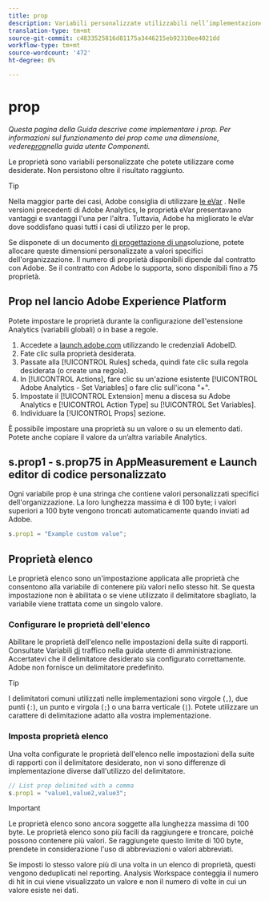 ```yaml
---
title: prop
description: Variabili personalizzate utilizzabili nell’implementazione.
translation-type: tm+mt
source-git-commit: c4833525816d81175a3446215eb92310ee4021dd
workflow-type: tm+mt
source-wordcount: '472'
ht-degree: 0%

---
```



# prop

*Questa pagina della Guida descrive come implementare i prop. Per informazioni sul funzionamento dei prop come una dimensione, vedere[prop](/help/components/dimensions/prop.md)nella guida utente Componenti.*

Le proprietà sono variabili personalizzate che potete utilizzare come desiderate. Non persistono oltre il risultato raggiunto.

>[!TIP]
>
>Nella maggior parte dei casi, Adobe consiglia di utilizzare [le eVar](evar.md) . Nelle versioni precedenti di Adobe  Analytics, le proprietà eVar presentavano vantaggi e svantaggi l&#39;una per l&#39;altra. Tuttavia, Adobe ha migliorato le eVar dove soddisfano quasi tutti i casi di utilizzo per le prop.

Se disponete di un documento [di progettazione di una](/help/implement/prepare/solution-design.md)soluzione, potete allocare queste dimensioni personalizzate a valori specifici dell&#39;organizzazione. Il numero di proprietà disponibili dipende dal contratto con Adobe. Se il contratto con Adobe lo supporta, sono disponibili fino a 75 proprietà.

## Prop nel lancio  Adobe Experience Platform

Potete impostare le proprietà durante la configurazione dell&#39;estensione Analytics  (variabili globali) o in base a regole.

1. Accedete a [launch.adobe.com](https://launch.adobe.com) utilizzando le credenziali AdobeID.
2. Fate clic sulla proprietà desiderata.
3. Passate alla [!UICONTROL Rules] scheda, quindi fate clic sulla regola desiderata (o create una regola).
4. In [!UICONTROL Actions], fare clic su un&#39;azione esistente [!UICONTROL Adobe Analytics - Set Variables] o fare clic sull&#39;icona &quot;+&quot;.
5. Impostate il [!UICONTROL Extension] menu a discesa su Adobe  Analytics e [!UICONTROL Action Type] su [!UICONTROL Set Variables].
6. Individuare la [!UICONTROL Props] sezione.

È possibile impostare una proprietà su un valore o su un elemento dati. Potete anche copiare il valore da un’altra variabile  Analytics.

## s.prop1 - s.prop75 in AppMeasurement e Launch editor di codice personalizzato

Ogni variabile prop è una stringa che contiene valori personalizzati specifici dell&#39;organizzazione. La loro lunghezza massima è di 100 byte; i valori superiori a 100 byte vengono troncati automaticamente quando inviati ad Adobe.

```js
s.prop1 = "Example custom value";
```

## Proprietà elenco

Le proprietà elenco sono un&#39;impostazione applicata alle proprietà che consentono alla variabile di contenere più valori nello stesso hit. Se questa impostazione non è abilitata o se viene utilizzato il delimitatore sbagliato, la variabile viene trattata come un singolo valore.

### Configurare le proprietà dell&#39;elenco

Abilitare le proprietà dell&#39;elenco nelle impostazioni della suite di rapporti. Consultate Variabili [di](/help/admin/admin/c-traffic-variables/traffic-var.md) traffico nella guida utente di amministrazione. Accertatevi che il delimitatore desiderato sia configurato correttamente. Adobe non fornisce un delimitatore predefinito.

>[!TIP]
>
>I delimitatori comuni utilizzati nelle implementazioni sono virgole (`,`), due punti (`:`), un punto e virgola (`;`) o una barra verticale (`|`). Potete utilizzare un carattere di delimitazione adatto alla vostra implementazione.

### Imposta proprietà elenco

Una volta configurate le proprietà dell&#39;elenco nelle impostazioni della suite di rapporti con il delimitatore desiderato, non vi sono differenze di implementazione diverse dall&#39;utilizzo del delimitatore.

```js
// List prop delimited with a comma
s.prop1 = "value1,value2,value3";
```

>[!IMPORTANT]
>
>Le proprietà elenco sono ancora soggette alla lunghezza massima di 100 byte. Le proprietà elenco sono più facili da raggiungere e troncare, poiché possono contenere più valori. Se raggiungete questo limite di 100 byte, prendete in considerazione l&#39;uso di abbreviazioni o valori abbreviati.

Se imposti lo stesso valore più di una volta in un elenco di proprietà, questi vengono deduplicati nel reporting.  Analysis Workspace conteggia il numero di hit in cui viene visualizzato un valore e non il numero di volte in cui un valore esiste nei dati.
